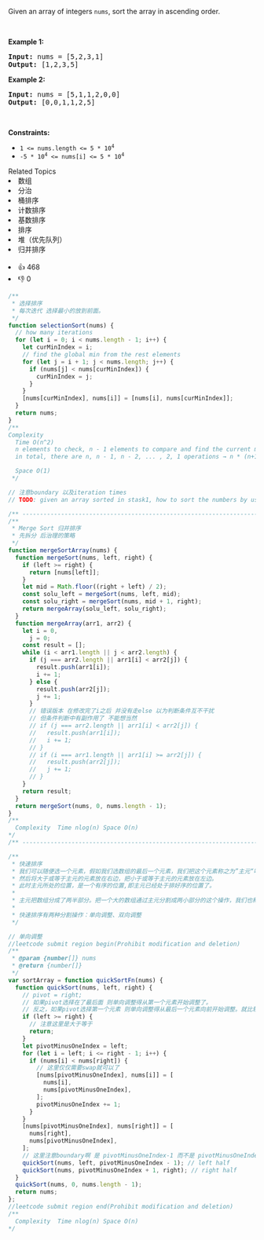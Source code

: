 <p>Given an array of integers <code>nums</code>, sort the array in ascending order.</p>

<p>&nbsp;</p>
<p><strong>Example 1:</strong></p>
<pre><strong>Input:</strong> nums = [5,2,3,1]
<strong>Output:</strong> [1,2,3,5]
</pre><p><strong>Example 2:</strong></p>
<pre><strong>Input:</strong> nums = [5,1,1,2,0,0]
<strong>Output:</strong> [0,0,1,1,2,5]
</pre>
<p>&nbsp;</p>
<p><strong>Constraints:</strong></p>

<ul>
	<li><code>1 &lt;= nums.length &lt;= 5 * 10<sup>4</sup></code></li>
	<li><code>-5 * 10<sup>4</sup> &lt;= nums[i] &lt;= 5 * 10<sup>4</sup></code></li>
</ul>
<div><div>Related Topics</div><div><li>数组</li><li>分治</li><li>桶排序</li><li>计数排序</li><li>基数排序</li><li>排序</li><li>堆（优先队列）</li><li>归并排序</li></div></div><br><div><li>👍 468</li><li>👎 0</li></div>

```js
/**
 * 选择排序
 * 每次迭代 选择最小的放到前面。
 */
function selectionSort(nums) {
  // how many iterations
  for (let i = 0; i < nums.length - 1; i++) {
    let curMinIndex = i;
    // find the global min from the rest elements
    for (let j = i + 1; j < nums.length; j++) {
      if (nums[j] < nums[curMinIndex]) {
        curMinIndex = j;
      }
    }
    [nums[curMinIndex], nums[i]] = [nums[i], nums[curMinIndex]];
  }
  return nums;
}
/**
Complexity
  Time O(n^2)
  n elements to check, n - 1 elements to compare and find the current min in each iteration →
  in total, there are n, n - 1, n - 2, ... , 2, 1 operations → n * (n+1) / 2 → O(n^2)

  Space O(1)
 */

// 注意boundary 以及iteration times
// TODO: given an array sorted in stask1, how to sort the numbers by using additional two stasks?

/** --------------------------------------------------------------------- */
/**
 * Merge Sort 归并排序
 * 先拆分 后治理的策略
 */
function mergeSortArray(nums) {
  function mergeSort(nums, left, right) {
    if (left >= right) {
      return [nums[left]];
    }
    let mid = Math.floor((right + left) / 2);
    const solu_left = mergeSort(nums, left, mid);
    const solu_right = mergeSort(nums, mid + 1, right);
    return mergeArray(solu_left, solu_right);
  }
  function mergeArray(arr1, arr2) {
    let i = 0,
      j = 0;
    const result = [];
    while (i < arr1.length || j < arr2.length) {
      if (j === arr2.length || arr1[i] < arr2[j]) {
        result.push(arr1[i]);
        i += 1;
      } else {
        result.push(arr2[j]);
        j += 1;
      }
      // 错误版本 在修改完了i之后 并没有走else 以为判断条件互不干扰
      // 但条件判断中有副作用了 不能想当然
      // if (j === arr2.length || arr1[i] < arr2[j]) {
      //   result.push(arr1[i]);
      //   i += 1;
      // }
      // if (i === arr1.length || arr1[i] >= arr2[j]) {
      //   result.push(arr2[j]);
      //   j += 1;
      // }
    }
    return result;
  }
  return mergeSort(nums, 0, nums.length - 1);
}
/**
  Complexity  Time nlog(n) Space O(n)
*/
/** --------------------------------------------------------------------- */

/**
 * 快速排序
 * 我们可以随便选一个元素，假如我们选数组的最后一个元素，我们把这个元素称之为”主元“吧。
 * 然后将大于或等于主元的元素放在右边，把小于或等于主元的元素放在左边。
 * 此时主元所处的位置，是一个有序的位置,即主元已经处于排好序的位置了。
 *
 * 主元把数组分成了两半部分。把一个大的数组通过主元分割成两小部分的这个操作，我们也称之为分割操作(partition)
 *
 * 快速排序有两种分割操作：单向调整、双向调整
 */

// 单向调整
//leetcode submit region begin(Prohibit modification and deletion)
/**
 * @param {number[]} nums
 * @return {number[]}
 */
var sortArray = function quickSortFn(nums) {
  function quickSort(nums, left, right) {
    // pivot = right;
    // 如果pivot选择在了最后面 则单向调整得从第一个元素开始调整了。
    // 反之，如果pivot选择第一个元素 则单向调整得从最后一个元素向前开始调整。就比较麻烦。
    if (left >= right) {
      // 注意这里是大于等于
      return;
    }
    let pivotMinusOneIndex = left;
    for (let i = left; i <= right - 1; i++) {
      if (nums[i] < nums[right]) {
        // 这里仅仅需要swap就可以了
        [nums[pivotMinusOneIndex], nums[i]] = [
          nums[i],
          nums[pivotMinusOneIndex],
        ];
        pivotMinusOneIndex += 1;
      }
    }
    [nums[pivotMinusOneIndex], nums[right]] = [
      nums[right],
      nums[pivotMinusOneIndex],
    ];
    // 这里注意boundary啊 是 pivotMinusOneIndex-1 而不是 pivotMinusOneIndex
    quickSort(nums, left, pivotMinusOneIndex - 1); // left half
    quickSort(nums, pivotMinusOneIndex + 1, right); // right half
  }
  quickSort(nums, 0, nums.length - 1);
  return nums;
};
//leetcode submit region end(Prohibit modification and deletion)
/**
  Complexity  Time nlog(n) Space O(n)
*/
```
